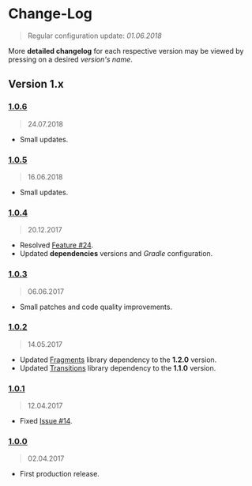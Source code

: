 Change-Log
===============
> Regular configuration update: _01.06.2018_

More **detailed changelog** for each respective version may be viewed by pressing on a desired _version's name_.

## Version 1.x ##

### [1.0.6](https://github.com/universum-studios/android_universi/releases/tag/support-v1.0.6) ###
> 24.07.2018

- Small updates.

### [1.0.5](https://github.com/universum-studios/android_universi/releases/tag/support-v1.0.5) ###
> 16.06.2018

- Small updates.

### [1.0.4](https://github.com/universum-studios/android_universi/releases/tag/support-v1.0.4) ###
> 20.12.2017

- Resolved [Feature #24](https://github.com/universum-studios/android_universi/issues/24).
- Updated **dependencies** versions and _Gradle_ configuration.

### [1.0.3](https://github.com/universum-studios/android_universi/releases/tag/support-v1.0.3) ###
> 06.06.2017

- Small patches and code quality improvements.

### [1.0.2](https://github.com/universum-studios/android_universi/releases/tag/support-v1.0.2) ###
> 14.05.2017

- Updated [Fragments](https://github.com/universum-studios/android_fragments) library dependency to
  the **1.2.0** version.
- Updated [Transitions](https://github.com/universum-studios/android_transitions) library dependency
  to the **1.1.0** version.

### [1.0.1](https://github.com/universum-studios/android_universi/releases/tag/support-v1.0.1) ###
> 12.04.2017

- Fixed [Issue #14](https://github.com/universum-studios/android_universi/issues/14).

### [1.0.0](https://github.com/universum-studios/android_universi/releases/tag/support-v1.0.0) ###
> 02.04.2017

- First production release.